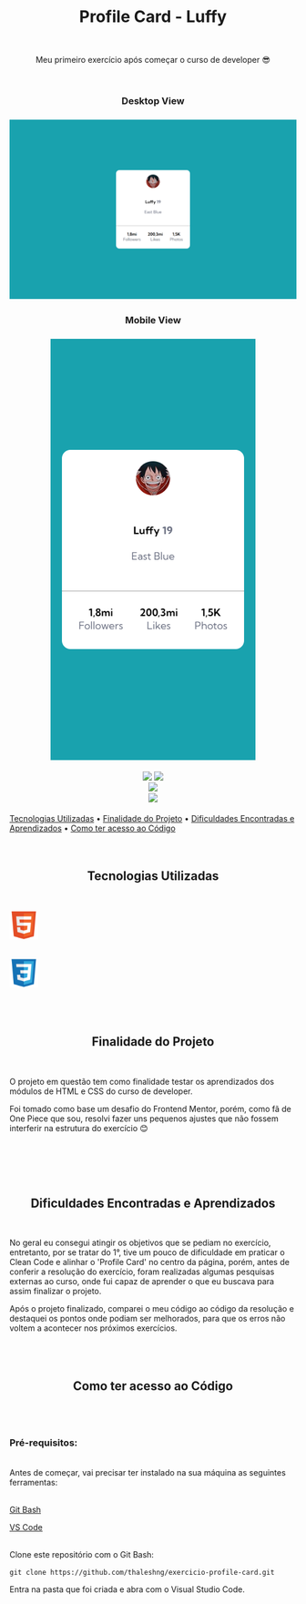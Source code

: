 <h1 align="center">Profile Card - Luffy</h1>
<br>

<p align="center">Meu primeiro exercício após começar o curso de developer 😎</p> 
<br>

<div>
    <h3 align="center"><strong>Desktop View</strong><h3>
    <a href="https://thaleshng.github.io/exercicio-profile-card/" target="_blank"><img src="./src/images/Desktop.png" target="_blank"></a> 
</div>

<div align="center">
    <h3 align="center"><strong>Mobile View</strong><h3>
    <a href="https://thaleshng.github.io/exercicio-profile-card/" target="_blank"><img src="./src/images/Mobile.png" target="_blank"></a> 
</div>

<div align="center">
    <img height=20em src="https://img.shields.io/badge/-HTML-orange?style=plastic"><img>
    <img height=20em src="https://img.shields.io/badge/-CSS-blue?style=plastic"><img>
    <br>
    <img height=20em src="https://img.shields.io/badge/STATUS-FINALIZADO-green?style=plastic"><img>
    <br>
    <img src="https://img.shields.io/github/stars/thaleshng/exercicio-profile-card?style=social"><img>
</div>

<br>


<div aling="center">
    <a href="#tecnologias-utilizadas">Tecnologias Utilizadas</a> •
    <a href="#finalidade-do-projeto">Finalidade do Projeto</a> •
    <a href="#como-ter-acesso-ao-código">Dificuldades Encontradas e Aprendizados</a> •
    <a href="#dificuldades-encontradas-e-aprendizados">Como ter acesso ao Código</a> 
</div>

<br>
<br>

<h2 align="center">Tecnologias Utilizadas</h2>
<br>

[<img alt="HTML" width="50" src="https://raw.githubusercontent.com/devicons/devicon/master/icons/html5/html5-original.svg" target="_blank">](https://www.devmedia.com.br/o-que-e-o-html5/25820)
<br>
<br>

[<img alt="CSS" width="50" src="https://raw.githubusercontent.com/devicons/devicon/master/icons/css3/css3-original.svg" target="_blank">](https://kenzie.com.br/blog/css3/)
<br>
<br>
<br>
<br>

<h2 align="center">Finalidade do Projeto</h2>
<br>

<p> O projeto em questão tem como finalidade testar os aprendizados dos módulos de HTML e CSS do curso de developer.</p> 
<p>Foi tomado como base um desafio do Frontend Mentor, porém, como fã de One Piece que sou, resolvi fazer uns pequenos ajustes que não fossem interferir na estrutura do exercício 😊</p>
<br>
<br>
<br>
<br>

<h2 align="center">Dificuldades Encontradas e Aprendizados</h2>
<br>

<p> No geral eu consegui atingir os objetivos que se pediam no exercício, entretanto, por se tratar do 1°, tive um pouco de dificuldade em praticar o Clean Code e alinhar o 'Profile Card' no centro da página, porém, antes de conferir a resolução do exercício, foram realizadas algumas pesquisas externas ao curso, onde fui capaz de aprender o que eu buscava para assim finalizar o projeto.</p>
<p> Após o projeto finalizado, comparei o meu código ao código da resolução e destaquei os pontos onde podiam ser melhorados, para que os erros não voltem a acontecer nos próximos exercícios.
<br>
<br>
<br>
<br>

<h2 align="center">Como ter acesso ao Código<h2>
<br>

### Pré-requisitos:
<br>
Antes de começar, vai precisar ter instalado na sua máquina as seguintes ferramentas:
<br>
<br>

[Git Bash](https://git-scm.com)

[VS Code](https://code.visualstudio.com)
<br>
<br>

Clone este repositório com o Git Bash:
```
git clone https://github.com/thaleshng/exercicio-profile-card.git
```
Entra na pasta que foi criada e abra com o Visual Studio Code.